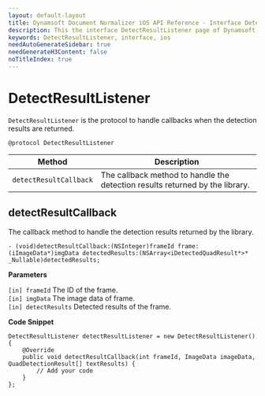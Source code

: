 ```yaml
---
layout: default-layout
title: Dynamsoft Document Normalizer iOS API Reference - Interface DetectResultListener
description: This the interface DetectResultListener page of Dynamsoft Document Normalizer for iOS SDK.
keywords: DetectResultListener, interface, ios
needAutoGenerateSidebar: true
needGenerateH3Content: false
noTitleIndex: true
---
```


# DetectResultListener

`DetectResultListener` is the protocol to handle callbacks when the detection results are returned.

```objc
@protocol DetectResultListener
```

| Method | Description |
| ------ | ----------- |
| `detectResultCallback` | The callback method to handle the detection results returned by the library. |

## detectResultCallback

The callback method to handle the detection results returned by the library.

```objc
- (void)detectResultCallback:(NSInteger)frameId frame:(iImageData*)imgData detectedResults:(NSArray<iDetectedQuadResult*>* _Nullable)detectedResults;
```

**Parameters**

`[in] frameId` The ID of the frame.  
`[in] imgData` The image data of frame.  
`[in] detectResults` Detected results of the frame.

**Code Snippet**

```objc
DetectResultListener detectResultListener = new DetectResultListener() {
    @Override
    public void detectResultCallback(int frameId, ImageData imageData, QuadDetectionResult[] textResults) {
        // Add your code
    }
};
```

